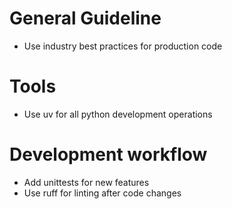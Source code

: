# General Guideline
- Use industry best practices for production code

# Tools
- Use uv for all python development operations

# Development workflow
- Add unittests for new features
- Use ruff for linting after code changes
